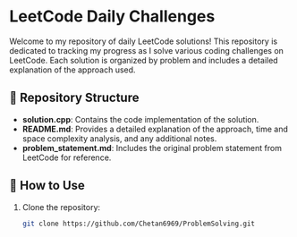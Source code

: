 # LeetCode Daily Challenges

Welcome to my repository of daily LeetCode solutions! This repository is dedicated to tracking my progress as I solve various coding challenges on LeetCode. Each solution is organized by problem and includes a detailed explanation of the approach used.

## 📂 Repository Structure


- **solution.cpp**: Contains the code implementation of the solution.
- **README.md**: Provides a detailed explanation of the approach, time and space complexity analysis, and any additional notes.
- **problem_statement.md**: Includes the original problem statement from LeetCode for reference.

## 🚀 How to Use

1. Clone the repository:

   ```bash
   git clone https://github.com/Chetan6969/ProblemSolving.git
